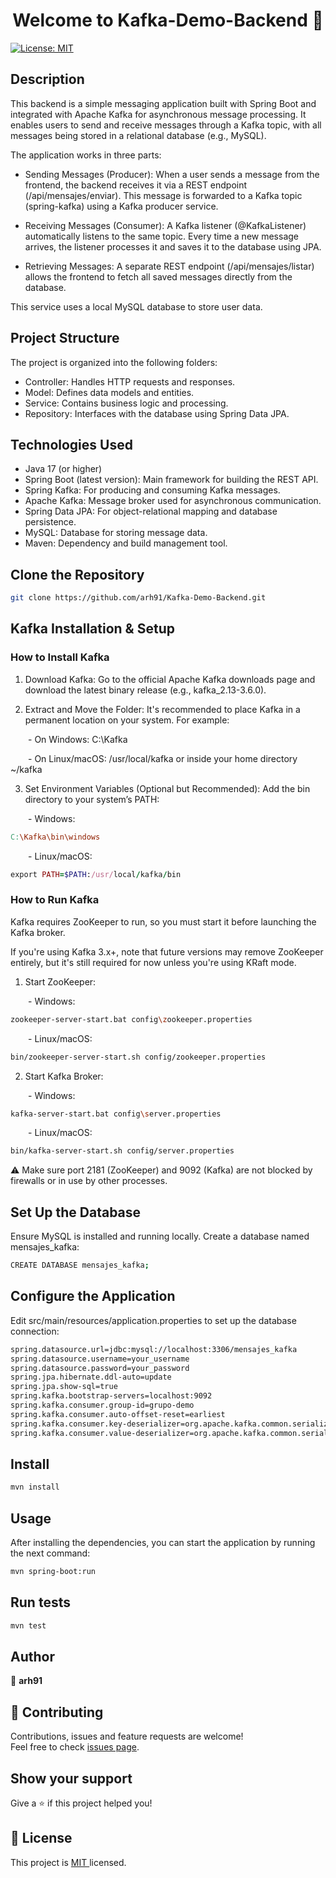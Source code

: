 <h1 align="center">Welcome to Kafka-Demo-Backend 👋</h1>
<p>
  <a href="https://opensource.org/licenses/MIT" target="_blank">
    <img alt="License: MIT " src="https://img.shields.io/badge/License-MIT -yellow.svg" />
  </a>
</p>

## Description

This backend is a simple messaging application built with Spring Boot and integrated with Apache Kafka for asynchronous message processing. It enables users to send and receive messages through a Kafka topic, with all messages being stored in a relational database (e.g., MySQL).

The application works in three parts:

- Sending Messages (Producer): When a user sends a message from the frontend, the backend receives it via a REST endpoint (/api/mensajes/enviar). This message is forwarded to a Kafka topic (spring-kafka) using a   Kafka producer service.

- Receiving Messages (Consumer): A Kafka listener (@KafkaListener) automatically listens to the same topic. Every time a new message arrives, the listener processes it and saves it to the database using JPA.

- Retrieving Messages: A separate REST endpoint (/api/mensajes/listar) allows the frontend to fetch all saved messages directly from the database.

This service uses a local MySQL database to store user data.


## Project Structure

The project is organized into the following folders:

- Controller: Handles HTTP requests and responses.
- Model: Defines data models and entities.
- Service: Contains business logic and processing.
- Repository: Interfaces with the database using Spring Data JPA.


## Technologies Used

- Java 17 (or higher)
- Spring Boot (latest version): Main framework for building the REST API.
- Spring Kafka: For producing and consuming Kafka messages.
- Apache Kafka: Message broker used for asynchronous communication.
- Spring Data JPA: For object-relational mapping and database persistence.
- MySQL: Database for storing message data.
- Maven: Dependency and build management tool.
  

## Clone the Repository

```sh
git clone https://github.com/arh91/Kafka-Demo-Backend.git
```


## Kafka Installation & Setup

### How to Install Kafka

1. Download Kafka: Go to the official Apache Kafka downloads page and download the latest binary release (e.g., kafka_2.13-3.6.0).

2. Extract and Move the Folder: It's recommended to place Kafka in a permanent location on your system. For example:

&emsp;&emsp;- On Windows: C:\Kafka

&emsp;&emsp;- On Linux/macOS: /usr/local/kafka or inside your home directory ~/kafka

3. Set Environment Variables (Optional but Recommended): Add the bin directory to your system’s PATH:

&emsp;&emsp;- Windows:

  ```makefile
  C:\Kafka\bin\windows
  ```
  
&emsp;&emsp;- Linux/macOS:
  
  ```ruby
  export PATH=$PATH:/usr/local/kafka/bin
  ```

### How to Run Kafka

Kafka requires ZooKeeper to run, so you must start it before launching the Kafka broker.

If you're using Kafka 3.x+, note that future versions may remove ZooKeeper entirely, but it's still required for now unless you're using KRaft mode.

1. Start ZooKeeper:

&emsp;&emsp;- Windows:
  
  ```sh
  zookeeper-server-start.bat config\zookeeper.properties
  ```
  
&emsp;&emsp;- Linux/macOS:
  
  ```sh
  bin/zookeeper-server-start.sh config/zookeeper.properties
  ```

2. Start Kafka Broker:

&emsp;&emsp;- Windows:
  
  ```sh
  kafka-server-start.bat config\server.properties
  ```
  
&emsp;&emsp;- Linux/macOS:
  
  ```sh
  bin/kafka-server-start.sh config/server.properties
  ```

⚠️ Make sure port 2181 (ZooKeeper) and 9092 (Kafka) are not blocked by firewalls or in use by other processes.


## Set Up the Database 

Ensure MySQL is installed and running locally. Create a database named mensajes_kafka:

```sh
CREATE DATABASE mensajes_kafka;
```


## Configure the Application

Edit src/main/resources/application.properties to set up the database connection:

```sh
spring.datasource.url=jdbc:mysql://localhost:3306/mensajes_kafka
spring.datasource.username=your_username
spring.datasource.password=your_password
spring.jpa.hibernate.ddl-auto=update
spring.jpa.show-sql=true
spring.kafka.bootstrap-servers=localhost:9092
spring.kafka.consumer.group-id=grupo-demo
spring.kafka.consumer.auto-offset-reset=earliest
spring.kafka.consumer.key-deserializer=org.apache.kafka.common.serialization.StringDeserializer
spring.kafka.consumer.value-deserializer=org.apache.kafka.common.serialization.StringDeserializer

```


## Install

```sh
mvn install
```

## Usage

After installing the dependencies, you can start the application by running the next command:

```sh
mvn spring-boot:run
```

## Run tests

```sh
mvn test
```

## Author

👤 **arh91**


## 🤝 Contributing

Contributions, issues and feature requests are welcome!<br />
Feel free to check [issues page](https://github.com/arh91/Gestion-Usuarios-Backend/issues). 


## Show your support

Give a ⭐️ if this project helped you!


## 📝 License

This project is [MIT ](https://opensource.org/licenses/MIT) licensed.

